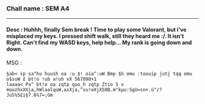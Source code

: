### Chall name : SEM A4

---

#### Desc : Huhhh, finally Sem break ! Time to play some Valorant, but i've misplaced my keys. I pressed shift walk, still they heard me :/. It isn't Right. Can't find my WASD keys, help help... My rank is going down and down.

MSG :

```
§ab< sp sa^hu huush oa :u $! oia^:uW Bmp $h omu :toouip jutj tqq omu o$suW £ bt!o !ub a!uh xX 567890+1 
laaaa< Pa^ bt!o oa zqtp quo_h zqtp Ztio 5 x moozhxXXja,hWlaalquW,asXja,^su!oXjX50B.m°kµu:SgU=sn+.ù^/?JuS%5£i§7.6%7=;Gm
```



